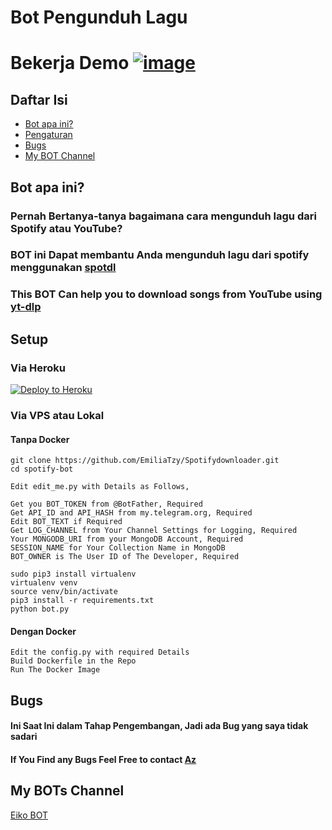 # Bot Pengunduh Lagu

# Bekerja Demo [![image](https://img.shields.io/badge/TELEGRAM-0000FF?style=for-the-badge&logo=telegram&logoColor=white)](https://t.me/music_c_down_bot/)

## Daftar Isi
* [Bot apa ini?](#Bot-apa-ini)
* [Pengaturan](#pengaturan)
* [Bugs](#Bugs)
* [My BOT Channel](#My-BOTs-Channel)


## Bot apa ini?

### Pernah Bertanya-tanya bagaimana cara mengunduh lagu dari Spotify atau YouTube?

### BOT ini Dapat membantu Anda mengunduh lagu dari spotify menggunakan <a href = "https://github.com/spotDL/spotify-downloader">spotdl</a>
### This BOT Can help you to download songs from YouTube using <a href = "https://github.com/spotDL/https://github.com/yt-dlp/yt-dlp">yt-dlp</a>
## Setup

### Via Heroku

[![Deploy to Heroku](https://www.herokucdn.com/deploy/button.png)](https://heroku.com/deploy?template=https://github.com/EmiliaTzy/SpotifyDownloader)

### Via VPS atau Lokal

#### Tanpa Docker

```
git clone https://github.com/EmiliaTzy/Spotifydownloader.git
cd spotify-bot

Edit edit_me.py with Details as Follows,

Get you BOT_TOKEN from @BotFather, Required
Get API_ID and API_HASH from my.telegram.org, Required
Edit BOT_TEXT if Required
Get LOG_CHANNEL from Your Channel Settings for Logging, Required
Your MONGODB_URI from your MongoDB Account, Required
SESSION_NAME for Your Collection Name in MongoDB
BOT_OWNER is The User ID of The Developer, Required

sudo pip3 install virtualenv 
virtualenv venv 
source venv/bin/activate
pip3 install -r requirements.txt
python bot.py
```

#### Dengan Docker

```
Edit the config.py with required Details
Build Dockerfile in the Repo
Run The Docker Image
````

## Bugs

####  Ini Saat Ini dalam Tahap Pengembangan, Jadi ada Bug yang saya tidak sadari
#### If You Find any Bugs Feel Free to contact <a href="https://t.me/tth_kiya98_bot">Az</a>

## My BOTs Channel
<a href="https://t.me/eiko_support">Eiko BOT</a>
